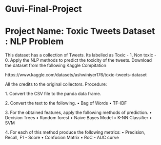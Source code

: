 # Guvi-Final-Project
<h1>Project Name: Toxic Tweets Dataset : NLP Problem</h1>
<p>This dataset has a collection of Tweets. Its labelled as Toxic - 1, Non toxic - 0. Apply the NLP methods to predict the toxicity of the tweets. Download the dataset from the following Kaggle Compitation</p> <p>https://www.kaggle.com/datasets/ashwiniyer176/toxic-tweets-dataset</p>

<p> All the credits to the original collectors.
Procedure:</p>
<p>1. Convert the CSV file to the panda data frame.</p>
<p>2. Convert the text to the following.
• Bag of Words
• TF-IDF</p>
<p>3. For the obtained features, apply the following methods of prediction.
• Decision Trees
• Random forest
• Naive Bayes Model
• K-NN Classifier
• SVM</p>
<p>4. For each of this method produce the following metrics:
• Precision, Recall, F1 - Score
• Confusion Matrix
• RoC - AUC curve</p>
